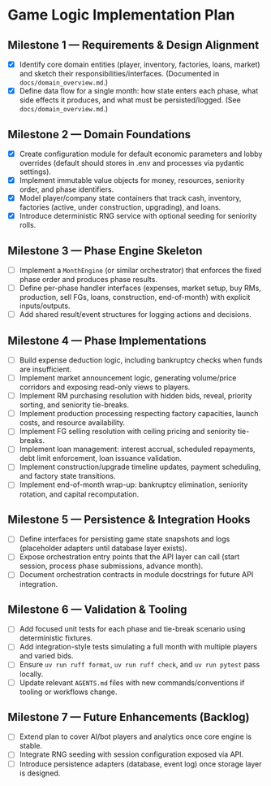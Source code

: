 # Game Logic Implementation Plan

## Milestone 1 — Requirements & Design Alignment
- [x] Identify core domain entities (player, inventory, factories, loans, market) and sketch their responsibilities/interfaces. (Documented in `docs/domain_overview.md`.)
- [x] Define data flow for a single month: how state enters each phase, what side effects it produces, and what must be persisted/logged. (See `docs/domain_overview.md`.)

## Milestone 2 — Domain Foundations
- [x] Create configuration module for default economic parameters and lobby overrides (default should stores in .env and processes via pydantic settings).
- [x] Implement immutable value objects for money, resources, seniority order, and phase identifiers.
- [x] Model player/company state containers that track cash, inventory, factories (active, under construction, upgrading), and loans.
- [x] Introduce deterministic RNG service with optional seeding for seniority rolls.

## Milestone 3 — Phase Engine Skeleton
- [ ] Implement a `MonthEngine` (or similar orchestrator) that enforces the fixed phase order and produces phase results.
- [ ] Define per-phase handler interfaces (expenses, market setup, buy RMs, production, sell FGs, loans, construction, end-of-month) with explicit inputs/outputs.
- [ ] Add shared result/event structures for logging actions and decisions.

## Milestone 4 — Phase Implementations
- [ ] Build expense deduction logic, including bankruptcy checks when funds are insufficient.
- [ ] Implement market announcement logic, generating volume/price corridors and exposing read-only views to players.
- [ ] Implement RM purchasing resolution with hidden bids, reveal, priority sorting, and seniority tie-breaks.
- [ ] Implement production processing respecting factory capacities, launch costs, and resource availability.
- [ ] Implement FG selling resolution with ceiling pricing and seniority tie-breaks.
- [ ] Implement loan management: interest accrual, scheduled repayments, debt limit enforcement, loan issuance validation.
- [ ] Implement construction/upgrade timeline updates, payment scheduling, and factory state transitions.
- [ ] Implement end-of-month wrap-up: bankruptcy elimination, seniority rotation, and capital recomputation.

## Milestone 5 — Persistence & Integration Hooks
- [ ] Define interfaces for persisting game state snapshots and logs (placeholder adapters until database layer exists).
- [ ] Expose orchestration entry points that the API layer can call (start session, process phase submissions, advance month).
- [ ] Document orchestration contracts in module docstrings for future API integration.

## Milestone 6 — Validation & Tooling
- [ ] Add focused unit tests for each phase and tie-break scenario using deterministic fixtures.
- [ ] Add integration-style tests simulating a full month with multiple players and varied bids.
- [ ] Ensure `uv run ruff format`, `uv run ruff check`, and `uv run pytest` pass locally.
- [ ] Update relevant `AGENTS.md` files with new commands/conventions if tooling or workflows change.

## Milestone 7 — Future Enhancements (Backlog)
- [ ] Extend plan to cover AI/bot players and analytics once core engine is stable.
- [ ] Integrate RNG seeding with session configuration exposed via API.
- [ ] Introduce persistence adapters (database, event log) once storage layer is designed.
